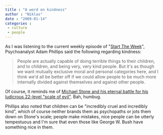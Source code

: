 ```yaml
---
title : "A word on kindness"
author : "Niklas"
date : "2009-01-14"
categories : 
 - culture
 - people
---
```


As I was listening to the current weekly episode of "[Start The Week](http://www.bbc.co.uk/radio/podcasts/stw/)", Psychoanalyst Adam Phillips said the following regarding kindness:

> People are actually capable of doing terrible things to their children, and to children, and being very, very kind people. But it's as though we want mutually exclusive moral and personal categories here, and I think we'd all be better off if we could allow people to be much more internally divided against themselves and against other people.

Of course, it reminds me of [Michael Stone and his eternal battle for his ludicrous 22-level "scale of evil"](https://niklasblog.com/?p=1566). Bah, humbug.

Phillips also noted that children can be "incredibly cruel and incredibly kind", which of course neither brands them as psychopaths or jots them down on Stone's scale; people make mistakes, nice people can be utterly tempestuous and I'm sure that even those like George W. Bush have something nice in them.
